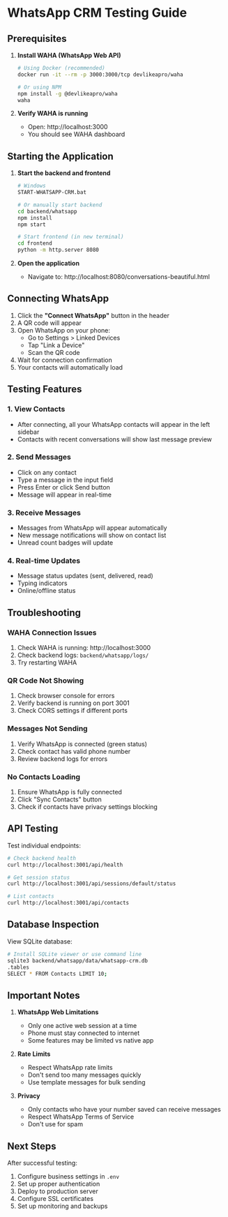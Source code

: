 # WhatsApp CRM Testing Guide

## Prerequisites

1. **Install WAHA (WhatsApp Web API)**
   ```bash
   # Using Docker (recommended)
   docker run -it --rm -p 3000:3000/tcp devlikeapro/waha

   # Or using NPM
   npm install -g @devlikeapro/waha
   waha
   ```

2. **Verify WAHA is running**
   - Open: http://localhost:3000
   - You should see WAHA dashboard

## Starting the Application

1. **Start the backend and frontend**
   ```bash
   # Windows
   START-WHATSAPP-CRM.bat
   
   # Or manually start backend
   cd backend/whatsapp
   npm install
   npm start
   
   # Start frontend (in new terminal)
   cd frontend
   python -m http.server 8080
   ```

2. **Open the application**
   - Navigate to: http://localhost:8080/conversations-beautiful.html

## Connecting WhatsApp

1. Click the **"Connect WhatsApp"** button in the header
2. A QR code will appear
3. Open WhatsApp on your phone:
   - Go to Settings > Linked Devices
   - Tap "Link a Device"
   - Scan the QR code
4. Wait for connection confirmation
5. Your contacts will automatically load

## Testing Features

### 1. View Contacts
- After connecting, all your WhatsApp contacts will appear in the left sidebar
- Contacts with recent conversations will show last message preview

### 2. Send Messages
- Click on any contact
- Type a message in the input field
- Press Enter or click Send button
- Message will appear in real-time

### 3. Receive Messages
- Messages from WhatsApp will appear automatically
- New message notifications will show on contact list
- Unread count badges will update

### 4. Real-time Updates
- Message status updates (sent, delivered, read)
- Typing indicators
- Online/offline status

## Troubleshooting

### WAHA Connection Issues
1. Check WAHA is running: http://localhost:3000
2. Check backend logs: `backend/whatsapp/logs/`
3. Try restarting WAHA

### QR Code Not Showing
1. Check browser console for errors
2. Verify backend is running on port 3001
3. Check CORS settings if different ports

### Messages Not Sending
1. Verify WhatsApp is connected (green status)
2. Check contact has valid phone number
3. Review backend logs for errors

### No Contacts Loading
1. Ensure WhatsApp is fully connected
2. Click "Sync Contacts" button
3. Check if contacts have privacy settings blocking

## API Testing

Test individual endpoints:

```bash
# Check backend health
curl http://localhost:3001/api/health

# Get session status
curl http://localhost:3001/api/sessions/default/status

# List contacts
curl http://localhost:3001/api/contacts
```

## Database Inspection

View SQLite database:
```bash
# Install SQLite viewer or use command line
sqlite3 backend/whatsapp/data/whatsapp-crm.db
.tables
SELECT * FROM Contacts LIMIT 10;
```

## Important Notes

1. **WhatsApp Web Limitations**
   - Only one active web session at a time
   - Phone must stay connected to internet
   - Some features may be limited vs native app

2. **Rate Limits**
   - Respect WhatsApp rate limits
   - Don't send too many messages quickly
   - Use template messages for bulk sending

3. **Privacy**
   - Only contacts who have your number saved can receive messages
   - Respect WhatsApp Terms of Service
   - Don't use for spam

## Next Steps

After successful testing:
1. Configure business settings in `.env`
2. Set up proper authentication
3. Deploy to production server
4. Configure SSL certificates
5. Set up monitoring and backups